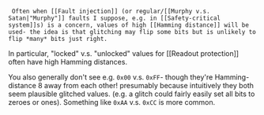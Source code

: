 	 Often when [[Fault injection]] (or regular/[[Murphy v.s. Satan|"Murphy"]] faults I suppose, e.g. in [[Safety-critical system]]s) is a concern, values of high [[Hamming distance]] will be used- the idea is that glitching may flip some bits but is unlikely to flip *many* bits just right.

In particular, "locked" v.s. "unlocked" values for [[Readout protection]] often have high Hamming distances.

You also generally don't see e.g. `0x00` v.s. `0xFF`- though they're Hamming-distance 8 away from each other! presumably because intuitively they both seem plausible glitched values. (e.g. a glitch could fairly easily set all bits to zeroes or ones). Something like `0xAA` v.s. `0xCC` is more common.